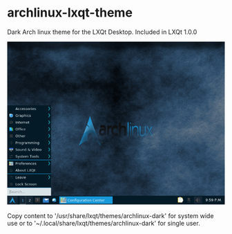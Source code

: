 # archlinux-lxqt-theme
Dark Arch linux theme for the LXQt Desktop. Included in LXQt 1.0.0

![Screenshot](https://github.com/stefonarch/lxqt-themes/blob/master/archlinux-dark.png)

Copy content to '/usr/share/lxqt/themes/archlinux-dark' for system wide use or to '~/.local/share/lxqt/themes/archlinux-dark' for single user.
